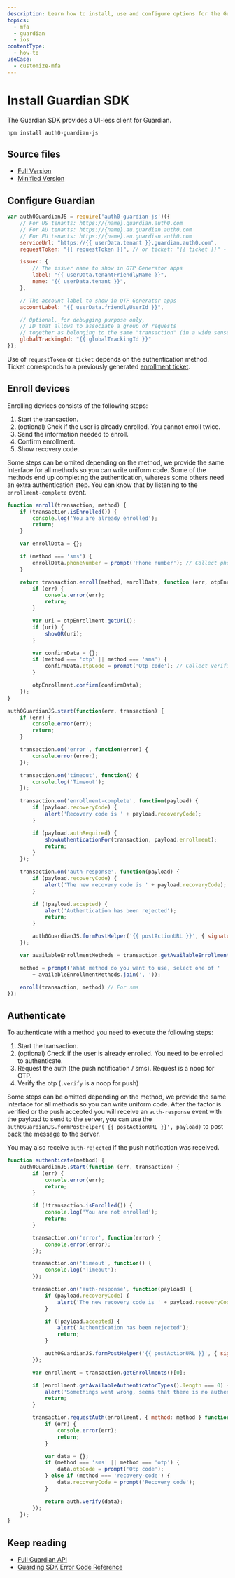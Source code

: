```yaml
---
description: Learn how to install, use and configure options for the Guardian SDKs. 
topics:
  - mfa
  - guardian
  - ios
contentType:
  - how-to
useCase:
  - customize-mfa
---
```

# Install Guardian SDK

The Guardian SDK provides a UI-less client for Guardian.

```text
npm install auth0-guardian-js
```

## Source files

* [Full Version](https://cdn.auth0.com/js/guardian-js/1.3.3/guardian-js.js)
* [Minified Version](https://cdn.auth0.com/js/guardian-js/1.3.3/guardian-js.min.js)

## Configure Guardian

```js
var auth0GuardianJS = require('auth0-guardian-js')({
	// For US tenants: https://{name}.guardian.auth0.com
 	// For AU tenants: https://{name}.au.guardian.auth0.com
 	// For EU tenants: https://{name}.eu.guardian.auth0.com
	serviceUrl: "https://{{ userData.tenant }}.guardian.auth0.com",
	requestToken: "{{ requestToken }}", // or ticket: "{{ ticket }}" - see below

	issuer: {
		// The issuer name to show in OTP Generator apps
		label: "{{ userData.tenantFriendlyName }}",
		name: "{{ userData.tenant }}",
	},

	// The account label to show in OTP Generator apps
	accountLabel: "{{ userData.friendlyUserId }}",

	// Optional, for debugging purpose only,
	// ID that allows to associate a group of requests
	// together as belonging to the same "transaction" (in a wide sense)
	globalTrackingId: "{{ globalTrackingId }}"
});
```

Use of `requestToken` or `ticket` depends on the authentication method. Ticket corresponds to a previously generated [enrollment ticket](/mfa/guides/guardian/create-enrollment-ticket).

## Enroll devices

Enrolling devices consists of the following steps:

1. Start the transaction.
2. (optional) Chck if the user is already enrolled. You cannot enroll twice.
3. Send the information needed to enroll.
4. Confirm enrollment.
5. Show recovery code.

Some steps can be omited depending on the method, we provide the same interface for all methods so you can write uniform code. Some of the methods end up completing the authentication, whereas some others need an extra authentication step. You can know that by listening to the `enrollment-complete` event. 

```js
function enroll(transaction, method) {
	if (transaction.isEnrolled()) {
		console.log('You are already enrolled');
		return;
	}

	var enrollData = {};

	if (method === 'sms') {
		enrollData.phoneNumber = prompt('Phone number'); // Collect phone number
	}

	return transaction.enroll(method, enrollData, function (err, otpEnrollment) {
		if (err) {
			console.error(err);
			return;
		}

		var uri = otpEnrollment.getUri();
		if (uri) {
			showQR(uri);
		}

		var confirmData = {};
		if (method === 'otp' || method === 'sms') {
			confirmData.otpCode = prompt('Otp code'); // Collect verification otp
		}

		otpEnrollment.confirm(confirmData);
	});
}

auth0GuardianJS.start(function(err, transaction) {
	if (err) {
		console.error(err);
		return;
	}

	transaction.on('error', function(error) {
		console.error(error);
	});

	transaction.on('timeout', function() {
		console.log('Timeout');
	});

	transaction.on('enrollment-complete', function(payload) {
		if (payload.recoveryCode) {
			alert('Recovery code is ' + payload.recoveryCode);
		}

		if (payload.authRequired) {
			showAuthenticationFor(transaction, payload.enrollment);
			return;
		}
	});

	transaction.on('auth-response', function(payload) {
		if (payload.recoveryCode) {
			alert('The new recovery code is ' + payload.recoveryCode);
		}

		if (!payload.accepted) {
			alert('Authentication has been rejected');
			return;
		}

		auth0GuardianJS.formPostHelper('{{ postActionURL }}', { signature: payload.signature });
	});

	var availableEnrollmentMethods = transaction.getAvailableEnrollmentMethods();

	method = prompt('What method do you want to use, select one of '
		+ availableEnrollmentMethods.join(', '));

	enroll(transaction, method) // For sms
});
```

## Authenticate

To authenticate with a method you need to execute the following steps:

1. Start the transaction.
2. (optional) Check if the user is already enrolled. You need to be enrolled to authenticate.
3. Request the auth (the push notification / sms). Request is a noop for OTP.
4. Verify the otp (`.verify` is a noop for push)

Some steps can be omitted depending on the method, we provide the same interface for all methods so you can write uniform code. After the factor is verified or the push accepted you will receive an `auth-response` event with the payload to send to the server, you can use the `auth0GuardianJS.formPostHelper('{{ postActionURL }}', payload)` to post back the message to the server.

You may also receive `auth-rejected` if the push notification was received.

```js
function authenticate(method) {
	auth0GuardianJS.start(function (err, transaction) {
		if (err) {
			console.error(err);
			return;
		}

		if (!transaction.isEnrolled()) {
			console.log('You are not enrolled');
			return;
		}

		transaction.on('error', function(error) {
			console.error(error);
		});

		transaction.on('timeout', function() {
			console.log('Timeout');
		});

		transaction.on('auth-response', function(payload) {
			if (payload.recoveryCode) {
				alert('The new recovery code is ' + payload.recoveryCode);
			}

			if (!payload.accepted) {
				alert('Authentication has been rejected');
				return;
			}

			auth0GuardianJS.formPostHelper('{{ postActionURL }}', { signature: payload.signature });
		});

		var enrollment = transaction.getEnrollments()[0];

		if (enrollment.getAvailableAuthenticatorTypes().length === 0) {
			alert('Somethings went wrong, seems that there is no authenticators');
			return;
		}

		transaction.requestAuth(enrollment, { method: method } function(err, auth) {
			if (err) {
				console.error(err);
				return;
			}

			var data = {};
			if (method === 'sms' || method === 'otp') {
				data.otpCode = prompt('Otp code');
			} else if (method === 'recovery-code') {
				data.recoveryCode = prompt('Recovery code');
			}

			return auth.verify(data);
		});
	});
}
```

## Keep reading

* [Full Guardian API](https://github.com/auth0/auth0-guardian.js#full-api)
* [Guarding SDK Error Code Reference](/mfa/references/guardian-error-code-reference)
